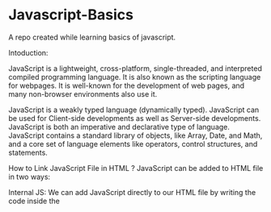 # Javascript-Basics
A repo created while learning basics of javascript.

Intoduction:
    
JavaScript is a lightweight, cross-platform, single-threaded, and interpreted compiled programming language. It is also known as the scripting language for webpages. It is well-known for the development of web pages, and many non-browser environments also use it.

JavaScript is a weakly typed language (dynamically typed). JavaScript can be used for Client-side developments as well as Server-side developments. JavaScript is both an imperative and declarative type of language. JavaScript contains a standard library of objects, like Array, Date, and Math, and a core set of language elements like operators, control structures, and statements. 

How to Link JavaScript File in HTML ?
JavaScript can be added to HTML file in two ways:

Internal JS: We can add JavaScript directly to our HTML file by writing the code inside the <script> tag. The <script> tag can either be placed inside the <head> or the <body> tag according to the requirement.
External JS: We can write JavaScript code in another files having an extension.js and then link this file inside the <head> tag of the HTML file in which we want to add this code.

History of JavaScript
It was created in 1995 by Brendan Eich while he was an engineer at Netscape. It was originally going to be named LiveScript but was renamed. Unlike most programming languages, JavaScript language has no concept of input or output. It is designed to run as a scripting language in a host environment, and it is up to the host environment to provide mechanisms for communicating with the outside world. The most common host environment is the browser. 

Features of JavaScript
According to a recent survey conducted by Stack Overflow, JavaScript is the most popular language on earth. 
With advances in browser technology and JavaScript having moved into the server with Node.js and other frameworks, JavaScript is capable of so much more. Here are a few things that we can do with JavaScript: 

JavaScript was created in the first place for DOM manipulation. Earlier websites were mostly static, after JS was created dynamic Web sites were made.
Functions in JS are objects. They may have properties and methods just like other objects. They can be passed as arguments in other functions.
Can handle date and time.
Performs Form Validation although the forms are created using HTML.
No compiler is needed.

Applications of JavaScript
Web Development: Adding interactivity and behavior to static sites JavaScript was invented to do this in 1995. By using AngularJS that can be achieved so easily.
Web Applications: With technology, browsers have improved to the extent that a language was required to create robust web applications. When we explore a map in Google Maps then we only need to click and drag the mouse. All detailed view is just a click away, and this is possible only because of JavaScript. It uses Application Programming Interfaces(APIs) that provide extra power to the code. The Electron and React are helpful in this department.
Server Applications: With the help of Node.js, JavaScript made its way from client to server and Node.js is the most powerful on the server side.
Games: Not only in websites, but JavaScript also helps in creating games for leisure. The combination of JavaScript and HTML 5 makes JavaScript popular in game development as well. It provides the EaseJS library which provides solutions for working with rich graphics.
Smartwatches: JavaScript is being used in all possible devices and applications. It provides a library PebbleJS which is used in smartwatch applications. This framework works for applications that require the Internet for their functioning.
Art: Artists and designers can create whatever they want using JavaScript to draw on HTML 5 canvas, and make the sound more effective also can be used p5.js library.
Machine Learning: This JavaScript ml5.js library can be used in web development by using machine learning.
Mobile Applications: JavaScript can also be used to build an application for non-web contexts. The features and uses of JavaScript make it a powerful tool for creating mobile applications. This is a Framework for building web and mobile apps using JavaScript. Using React Native, we can build mobile applications for different operating systems. We do not require to write code for different systems. Write once use it anywhere!

Limitations of JavaScript
 Security risks: JavaScript can be used to fetch data using AJAX or by manipulating tags that load data such as <img>, <object>, <script>. These attacks are called cross-site script attacks. They inject JS that is not part of the site into the visitor’s browser thus fetching the details. 
Performance: JavaScript does not provide the same level of performance as offered by many traditional languages as a complex program written in JavaScript would be comparatively slow. But as JavaScript is used to perform simple tasks in a browser, so performance is not considered a big restriction in its use.
Complexity: To master a scripting language, programmers must have a thorough knowledge of all the programming concepts, core language objects, and client and server-side objects otherwise it would be difficult for them to write advanced scripts using JavaScript.
Weak error handling and type checking facilities: It is a weakly typed language as there is no need to specify the data type of the variable. So wrong type checking is not performed by compile.

JavaScript is considered lightweight due to the fact that it has low CPU usage, is easy to implement, and has a minimalist syntax. Minimalist syntax as in, has no data types. Everything is treated here as an object. It is very easy to learn because of its syntax similar to C++ and Java.

A lightweight language does not consume much of your CPU’s resources. It doesn’t put excess strain on your CPU or RAM. JavaScript runs in the browser even though it has complex paradigms and logic which means it uses fewer resources than other languages. For example, NodeJs, a variation of JavaScript not only performs faster computations but also uses fewer resources than its counterparts such as Dart or Java.

Additionally, when compared with other programming languages, it has fewer in-built libraries or frameworks, contributing as another reason for it being lightweight. However, this brings a drawback in that we need to incorporate external libraries and frameworks. 

JavaScript is both compiled and interpreted. In the earlier versions of JavaScript, it used only the interpreter that executed code line by line and shows the result immediately. But with time the performance became an issue as interpretation is quite slow. Therefore, in the newer versions of JS, probably after the V8, the JIT compiler was also incorporated to optimize the execution and display the result more quickly. This JIT compiler generates a bytecode that is relatively easier to code. This bytecode is a set of highly optimized instructions. 
The V8 engine initially uses an interpreter, to interpret the code. On further executions, the V8 engine finds patterns such as frequently executed functions, and frequently used variables, and compiles them to improve performance.

JavaScript is best known for web page development but it is also used in a variety of non-browser environments. 